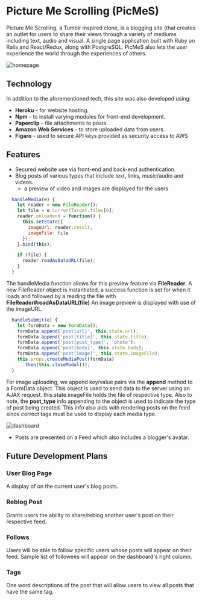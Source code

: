 # Picture Me Scrolling (PicMeS)

Picture Me Scrolling, a Tumblr inspired clone, is a blogging site (that creates an outlet for users to share their views through a variety of mediums including text, audio and visual. A single page application built with Ruby on Rails and React/Redux, along with PostgreSQL.  PicMeS also lets the user experience the world through the experiences of others.

![homepage](/Users/adefarquhar/app_academy/full_stack_project/fsp/docs/picmes_home_page.jpeg)

## Technology

In addition to the aforementioned tech, this site was also developed using:

+ **Heroku** - for website hosting.
+ **Npm** - to install varying modules for front-end development.
+ **Paperclip** - file attachments to posts.
+ **Amazon Web Services** - to store uploaded data from users.
+ **Figaro** - used to secure API keys provided as security access to AWS

## Features

+ Secured website use via front-end and back-end authentication.
+ Blog posts of various types that include text, links, music/audio and videos.
  + a preview of video and images are displayed for the users

```js
  handleMedia(e) {
    let reader = new FileReader();
    let file = e.currentTarget.files[0];
    reader.onloadend = function() {
      this.setState({
        imageUrl: reader.result,
        imageFile: file
      });
    }.bind(this);

    if (file) {
      reader.readAsDataURL(file);
    }
  }
```

The handleMedia function allows for this preview feature via **FileReader**. A new FileReader object is instantiated, a success function is set for when it loads and followed by a reading the file with **FileReader#readAsDataURL(file)**
An image preview is displayed with use of the imageURL.


```js
  handleSubmit(e) {
    let formData = new FormData();
    formData.append('post[url]', this.state.url);
    formData.append('post[title]', this.state.title);
    formData.append('post[post_type]', 'photo');
    formData.append('post[body]', this.state.body);
    formData.append('post[image]', this.state.imageFile);
    this.props.createMediaPost(formData)
      .then(this.closeModal());
  }
  ```

For image uploading, we append key/value pairs via the **append** method to a FormData object. This object is used to send data to the server using an AJAX request. this.state.imageFile holds the file of respective type. Also to note, the **post_type** info appending to the object is used to indicate the type of post being created. This info also aids with rendering posts on the feed since correct tags must be used to display each media type.

![dashboard](/Users/adefarquhar/app_academy/full_stack_project/fsp/docs/dashboard_preview.jpeg)
+ Posts are presented on a Feed which also includes a blogger's avatar.






## Future Development Plans

### User Blog Page
A display of on the current user's blog posts.

### Reblog Post
Grants users the ability to share/reblog another user's post on their respective feed.

### Follows
Users will be able to follow specific users whose posts will appear on their feed. Sample list of followees will appear on the dashboard's right column.

### Tags
One word descriptions of the post that will allow users to view all posts that have the same tag.
